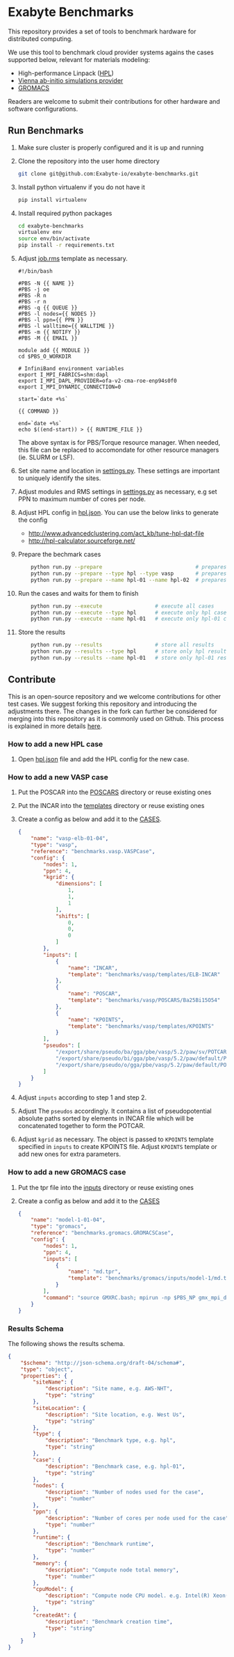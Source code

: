 # Exabyte Benchmarks

This repository provides a set of tools to benchmark hardware for distributed computing.

We use this tool to benchmark cloud provider systems agains the cases supported below, relevant for materials modeling:

- High-performance Linpack ([HPL](http://www.netlib.org/benchmark/hpl/))
- [Vienna ab-initio simulations provider](https://www.vasp.at/)
- [GROMACS](http://www.gromacs.org/)

Readers are welcome to submit their contributions for other hardware and software configurations.

## Run Benchmarks

1. Make sure cluster is properly configured and it is up and running

2. Clone the repository into the user home directory
    
    ```bash
    git clone git@github.com:Exabyte-io/exabyte-benchmarks.git
    ```

3. Install python virtualenv if you do not have it
    ```bash
    pip install virtualenv
    ```

4. Install required python packages

    ```bash
    cd exabyte-benchmarks
    virtualenv env
    source env/bin/activate
    pip install -r requirements.txt
    ```

5. Adjust [job.rms](job.rms) template as necessary.
    ```
    #!/bin/bash
     
    #PBS -N {{ NAME }}
    #PBS -j oe
    #PBS -R n
    #PBS -r n
    #PBS -q {{ QUEUE }}
    #PBS -l nodes={{ NODES }}
    #PBS -l ppn={{ PPN }}
    #PBS -l walltime={{ WALLTIME }}
    #PBS -m {{ NOTIFY }}
    #PBS -M {{ EMAIL }}
     
    module add {{ MODULE }}
    cd $PBS_O_WORKDIR
     
    # InfiniBand environment variables
    export I_MPI_FABRICS=shm:dapl
    export I_MPI_DAPL_PROVIDER=ofa-v2-cma-roe-enp94s0f0
    export I_MPI_DYNAMIC_CONNECTION=0
     
    start=`date +%s`
     
    {{ COMMAND }}
     
    end=`date +%s`
    echo $((end-start)) > {{ RUNTIME_FILE }}
    ```
    
    The above syntax is for PBS/Torque resource manager. 
    When needed, this file can be replaced to accomondate for other resource managers (ie. SLURM or LSF).

6. Set site name and location in [settings.py](settings.py). These settings are important to uniquely identify the sites.

7. Adjust modules and RMS settings in [settings.py](settings.py) as necessary, e.g set PPN to maximum number of cores per node.

8. Adjust HPL config in [hpl.json](cases/hpl.json). You can use the below links to generate the config
    - http://www.advancedclustering.com/act_kb/tune-hpl-dat-file
    - http://hpl-calculator.sourceforge.net/

9. Prepare the bechmark cases

    ```bash
        python run.py --prepare                              # prepares all cases
        python run.py --prepare --type hpl --type vasp       # prepares only hpl and vasp cases
        python run.py --prepare --name hpl-01 --name hpl-02  # prepares only hpl-{01,02} cases
    ```

10. Run the cases and waits for them to finish

    ```bash
        python run.py --execute                 # execute all cases
        python run.py --execute --type hpl      # execute only hpl cases
        python run.py --execute --name hpl-01   # execute only hpl-01 case
    ```

11. Store the results
    ```bash
        python run.py --results                 # store all results
        python run.py --results --type hpl      # store only hpl results
        python run.py --results --name hpl-01   # store only hpl-01 results
    ```

## Contribute

This is an open-source repository and we welcome contributions for other test cases. 
We suggest forking this repository and introducing the adjustments there. 
The changes in the fork can further be considered for merging into this repository as it is commonly used on Github. 
This process is explained in more details [here](https://gist.github.com/Chaser324/ce0505fbed06b947d962).

### How to add a new HPL case

1. Open [hpl.json](cases/hpl.json) file and add the HPL config for the new case.

### How to add a new VASP case

1. Put the POSCAR into the [POSCARS](benchmarks/vasp/POSCARS) directory or reuse existing ones

2. Put the INCAR into the [templates](benchmarks/vasp/templates) directory or reuse existing ones

3. Create a config as below and add it to the [CASES](cases/__init__.py).

    ```json
    {
        "name": "vasp-elb-01-04",
        "type": "vasp",
        "reference": "benchmarks.vasp.VASPCase",
        "config": {
            "nodes": 1,
            "ppn": 4,
            "kgrid": {
                "dimensions": [
                    1,
                    1,
                    1
                ],
                "shifts": [
                    0,
                    0,
                    0
                ]
            },
            "inputs": [
                {
                    "name": "INCAR",
                    "template": "benchmarks/vasp/templates/ELB-INCAR"
                },
                {
                    "name": "POSCAR",
                    "template": "benchmarks/vasp/POSCARS/Ba25Bi15O54"
                },
                {
                    "name": "KPOINTS",
                    "template": "benchmarks/vasp/templates/KPOINTS"
                }
            ],
            "pseudos": [
                "/export/share/pseudo/ba/gga/pbe/vasp/5.2/paw/sv/POTCAR",
                "/export/share/pseudo/bi/gga/pbe/vasp/5.2/paw/default/POTCAR",
                "/export/share/pseudo/o/gga/pbe/vasp/5.2/paw/default/POTCAR"
            ]
        }
    }
    ```

4. Adjust `inputs` according to step 1 and step 2.

5. Adjust The `pseudos` accordingly. It contains a list of pseudopotential absolute paths sorted by elements in INCAR file which will be concatenated together to form the POTCAR.

6. Adjust `kgrid` as necessary. The object is passed to `KPOINTS` template specified in `inputs` to create KPOINTS file. Adjust `KPOINTS` template or add new ones for extra parameters.

### How to add a new GROMACS case 

1. Put the tpr file into the [inputs](benchmarks/gromacs/inputs) directory or reuse existing ones

2. Create a config as below and add it to the [CASES](cases/__init__.py)

    ```json
    {
        "name": "model-1-01-04",
        "type": "gromacs",
        "reference": "benchmarks.gromacs.GROMACSCase",
        "config": {
            "nodes": 1,
            "ppn": 4,
            "inputs": [
                {
                    "name": "md.tpr",
                    "template": "benchmarks/gromacs/inputs/model-1/md.tpr"
                }
            ],
            "command": "source GMXRC.bash; mpirun -np $PBS_NP gmx_mpi_d mdrun -ntomp 1 -s md.tpr -deffnm md"
        }
    }
    ```

### Results Schema

The following shows the results schema.

```json
{
    "$schema": "http://json-schema.org/draft-04/schema#",
    "type": "object",
    "properties": {
        "siteName": {
            "description": "Site name, e.g. AWS-NHT",
            "type": "string"
        },
        "siteLocation": {
            "description": "Site location, e.g. West Us",
            "type": "string"
        },
        "type": {
            "description": "Benchmark type, e.g. hpl",
            "type": "string"
        },
        "case": {
            "description": "Benchmark case, e.g. hpl-01",
            "type": "string"
        },
        "nodes": {
            "description": "Number of nodes used for the case",
            "type": "number"
        },
        "ppn": {
            "description": "Number of cores per node used for the case",
            "type": "number"
        },
        "runtime": {
            "description": "Benchmark runtime",
            "type": "number"
        },
        "memory": {
            "description": "Compute node total memory",
            "type": "number"
        },
        "cpuModel": {
            "description": "Compute node CPU model. e.g. Intel(R) Xeon(R) CPU E5-2666 v3 @ 2.90GHz",
            "type": "string"
        },
        "createdAt": {
            "description": "Benchmark creation time",
            "type": "string"
        }
    }
}
```
